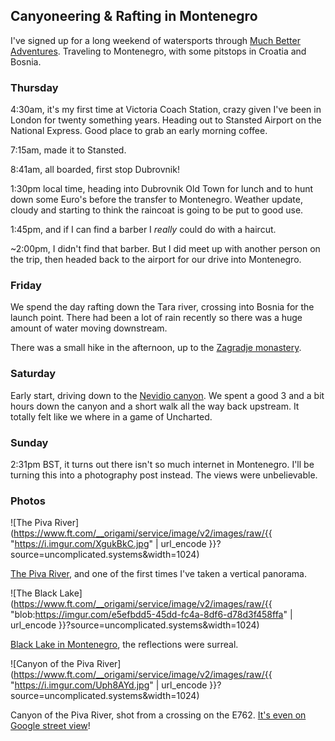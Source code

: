 ## Canyoneering & Rafting in Montenegro

I've signed up for a long weekend of watersports through [Much Better Adventures](https://www.muchbetteradventures.com). Traveling to Montenegro, with some pitstops in Croatia and Bosnia.

### Thursday

4:30am, it's my first time at Victoria Coach Station, crazy given I've been in London for twenty something years. Heading out to Stansted Airport on the National Express. Good place to grab an early morning coffee.

7:15am, made it to Stansted.

8:41am, all boarded, first stop Dubrovnik!

1:30pm local time, heading into Dubrovnik Old Town for lunch and to hunt down some Euro's before the transfer to Montenegro. Weather update, cloudy and starting to think the raincoat is going to be put to good use.

1:45pm, and if I can find a barber I _really_ could do with a haircut.

~2:00pm, I didn't find that barber. But I did meet up with another person on the trip, then headed back to the airport for our drive into Montenegro.

### Friday

We spend the day rafting down the Tara river, crossing into Bosnia for the launch point. There had been a lot of rain recently so there was a huge amount of water moving downstream.

There was a small hike in the afternoon, up to the [Zagradje monastery](https://goo.gl/maps/uvEHoZ3uD8M2).

### Saturday

Early start, driving down to the [Nevidio canyon](https://www.openstreetmap.org/way/555204285). We spent a good 3 and a bit hours down the canyon and a short walk all the way back upstream. It totally felt like we where in a game of Uncharted.

### Sunday

2:31pm BST, it turns out there isn't so much internet in Montenegro. I'll be turning this into a photography post instead. The views were unbelievable.

### Photos

![The Piva River](https://www.ft.com/__origami/service/image/v2/images/raw/{{ "https://i.imgur.com/XgukBkC.jpg" | url_encode }}?source=uncomplicated.systems&width=1024)

[The Piva River](https://en.wikipedia.org/wiki/Piva_(river)), and one of the first times I've taken a vertical panorama.

![The Black Lake](https://www.ft.com/__origami/service/image/v2/images/raw/{{ "blob:https://imgur.com/e5efbdd5-45dd-fc4a-8df6-d78d3f458ffa" | url_encode }}?source=uncomplicated.systems&width=1024)

[Black Lake in Montenegro](https://en.wikipedia.org/wiki/Black_Lake_(Montenegro)), the reflections were surreal.

![Canyon of the Piva River](https://www.ft.com/__origami/service/image/v2/images/raw/{{ "https://i.imgur.com/Uph8AYd.jpg" | url_encode }}?source=uncomplicated.systems&width=1024)

Canyon of the Piva River, shot from a crossing on the E762. [It's even on Google street view](https://goo.gl/maps/cYbjiaD6i4H2)!

